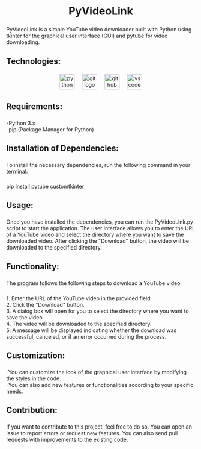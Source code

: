 <h1 align="center">PyVideoLink</h1>

###

<p align="left">PyVideoLink is a simple YouTube video downloader built with Python using tkinter for the graphical user interface (GUI) and pytube for video downloading.</p>

###

<h2 align="left">Technologies:</h2>

###

<div align="center">
  <img src="https://cdn.simpleicons.org/python/3776AB" height="40" alt="python logo"  />
  <img width="12" />
  <img src="https://cdn.jsdelivr.net/gh/devicons/devicon/icons/git/git-original.svg" height="40" alt="git logo"  />
  <img width="12" />
  <img src="https://cdn.jsdelivr.net/gh/devicons/devicon/icons/github/github-original.svg" height="40" alt="github logo"  />
  <img width="12" />
  <img src="https://cdn.jsdelivr.net/gh/devicons/devicon/icons/vscode/vscode-original.svg" height="40" alt="vscode logo"  />
</div>

###

<h2 align="left">Requirements:</h2>

###

<p align="left">-Python 3.x<br>-pip (Package Manager for Python)</p>

###

<h2 align="left">Installation of Dependencies:</h2>

###

<p align="left">To install the necessary dependencies, run the following command in your terminal:</p>

###

<p align="left">pip install pytube customtkinter</p>

###

<h2 align="left">Usage:</h2>

###

<p align="left">Once you have installed the dependencies, you can run the PyVideoLink.py script to start the application. The user interface allows you to enter the URL of a YouTube video and select the directory where you want to save the downloaded video. After clicking the "Download" button, the video will be downloaded to the specified directory.</p>

###

<h2 align="left">Functionality:</h2>

###

<p align="left">The program follows the following steps to download a YouTube video:</p>

###

<p align="left">1. Enter the URL of the YouTube video in the provided field.<br>2. Click the "Download" button.<br>3. A dialog box will open for you to select the directory where you want to save the video.<br>4. The video will be downloaded to the specified directory.<br>5. A message will be displayed indicating whether the download was successful, canceled, or if an error occurred during the process.</p>

###

<h2 align="left">Customization:</h2>

###

<p align="left">-You can customize the look of the graphical user interface by modifying the styles in the code.<br>-You can also add new features or functionalities according to your specific needs.</p>

###

<h2 align="left">Contribution:</h2>

###

<p align="left">If you want to contribute to this project, feel free to do so. You can open an issue to report errors or request new features. You can also send pull requests with improvements to the existing code.</p>

###

